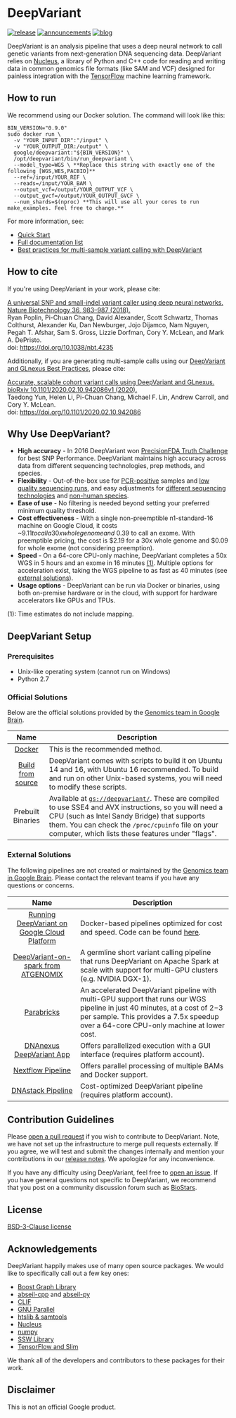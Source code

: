 # DeepVariant

[![release](https://img.shields.io/badge/release-v0.9.0-green?logo=github)](https://github.com/google/deepvariant/releases)
[![announcements](https://img.shields.io/badge/announcements-blue)](https://groups.google.com/d/forum/deepvariant-announcements)
[![blog](https://img.shields.io/badge/blog-orange)](https://goo.gl/deepvariant)

DeepVariant is an analysis pipeline that uses a deep neural network to call
genetic variants from next-generation DNA sequencing data. DeepVariant relies on
[Nucleus](https://github.com/google/nucleus), a library of Python and C++ code
for reading and writing data in common genomics file formats (like SAM and VCF)
designed for painless integration with the
[TensorFlow](https://www.tensorflow.org/) machine learning framework.

## How to run

We recommend using our Docker solution. The command will look like this:

```
BIN_VERSION="0.9.0"
sudo docker run \
  -v "YOUR_INPUT_DIR":"/input" \
  -v "YOUR_OUTPUT_DIR:/output" \
  google/deepvariant:"${BIN_VERSION}" \
  /opt/deepvariant/bin/run_deepvariant \
  --model_type=WGS \ **Replace this string with exactly one of the following [WGS,WES,PACBIO]**
  --ref=/input/YOUR_REF \
  --reads=/input/YOUR_BAM \
  --output_vcf=/output/YOUR_OUTPUT_VCF \
  --output_gvcf=/output/YOUR_OUTPUT_GVCF \
  --num_shards=$(nproc) **This will use all your cores to run make_examples. Feel free to change.**
```

For more information, see:

  * [Quick Start](docs/deepvariant-quick-start.md)
  * [Full documentation list](docs/README.md)
  * [Best practices for multi-sample variant calling with DeepVariant](docs/trio-merge-case-study.md)

## How to cite

If you're using DeepVariant in your work, please cite:

[A universal SNP and small-indel variant caller using deep neural networks. Nature Biotechnology 36, 983–987 (2018).](https://rdcu.be/7Dhl) <br/>
Ryan Poplin, Pi-Chuan Chang, David Alexander, Scott Schwartz, Thomas Colthurst, Alexander Ku, Dan Newburger, Jojo Dijamco, Nam Nguyen, Pegah T. Afshar, Sam S. Gross, Lizzie Dorfman, Cory Y. McLean, and Mark A. DePristo.<br/>
doi: https://doi.org/10.1038/nbt.4235

Additionally, if you are generating multi-sample calls using our
[DeepVariant and GLnexus Best Practices](docs/trio-merge-case-study.md), please
cite:

[Accurate, scalable cohort variant calls using DeepVariant and GLnexus. bioRxiv
10.1101/2020.02.10.942086v1 (2020).](https://www.biorxiv.org/content/10.1101/2020.02.10.942086v1)<br/>
Taedong Yun, Helen Li, Pi-Chuan Chang, Michael F. Lin, Andrew Carroll, and Cory Y.
McLean.<br/>
doi: https://doi.org/10.1101/2020.02.10.942086

## Why Use DeepVariant?

*   **High accuracy** - In 2016 DeepVariant won
    [PrecisionFDA Truth Challenge](https://precision.fda.gov/challenges/truth/results)
    for best SNP Performance. DeepVariant maintains high accuracy across data
    from different sequencing technologies, prep methods, and species.
*   **Flexibility** - Out-of-the-box use for
    [PCR-positive](https://ai.googleblog.com/2018/04/deepvariant-accuracy-improvements-for.html)
    samples and
    [low quality sequencing runs](https://blog.dnanexus.com/2018-01-16-evaluating-the-performance-of-ngs-pipelines-on-noisy-wgs-data/),
    and easy adjustments for
    [different sequencing technologies](https://google.github.io/deepvariant/posts/2019-01-14-highly-accurate-snp-and-indel-calling-on-pacbio-ccs-with-deepvariant/)
    and
    [non-human species](https://google.github.io/deepvariant/posts/2018-12-05-improved-non-human-variant-calling-using-species-specific-deepvariant-models/).
*   **Ease of use** - No filtering is needed beyond setting your preferred
    minimum quality threshold.
*   **Cost effectiveness** - With a single non-preemptible n1-standard-16
    machine on Google Cloud, it costs ~$9.11 to call a 30x whole genome and
    ~$0.39 to call an exome. With preemptible pricing, the cost is $2.19 for a
    30x whole genome and $0.09 for whole exome (not considering preemption).
*   **Speed** - On a 64-core CPU-only machine, DeepVariant completes a 50x WGS
    in 5 hours and an exome in 16 minutes [(1)](#myfootnote1)</sup>. Multiple
    options for acceleration exist, taking the WGS pipeline to as fast as 40
    minutes (see [external solutions](#external-solutions)).
*   **Usage options** - DeepVariant can be run via Docker or binaries, using
    both on-premise hardware or in the cloud, with support for hardware
    accelerators like GPUs and TPUs.

<a name="myfootnote1">(1)</a>: Time estimates do not include mapping.

## DeepVariant Setup

### Prerequisites

*   Unix-like operating system (cannot run on Windows)
*   Python 2.7

### Official Solutions

Below are the official solutions provided by the
[Genomics team in Google Brain](https://research.google.com/teams/brain/genomics/).

Name                                                                                                | Description
:-------------------------------------------------------------------------------------------------: | -----------
[Docker](docs/deepvariant-quick-start.md)           | This is the recommended method.
[Build from source](docs/deepvariant-build-test.md) | DeepVariant comes with scripts to build it on Ubuntu 14 and 16, with Ubuntu 16 recommended. To build and run on other Unix-based systems, you will need to modify these scripts.
Prebuilt Binaries                                                                                   | Available at [`gs://deepvariant/`](https://console.cloud.google.com/storage/browser/deepvariant). These are compiled to use SSE4 and AVX instructions, so you will need a CPU (such as Intel Sandy Bridge) that supports them. You can check the `/proc/cpuinfo` file on your computer, which lists these features under "flags".

### External Solutions

The following pipelines are not created or maintained by the
[Genomics team in Google Brain](https://research.google.com/teams/brain/genomics/).
Please contact the relevant teams if you have any questions or concerns.

Name                                                                                                                                                                                                                                                                                                                                                                                                                     | Description
:----------------------------------------------------------------------------------------------------------------------------------------------------------------------------------------------------------------------------------------------------------------------------------------------------------------------------------------------------------------------------------------------------------------------: | -----------
[Running DeepVariant on Google Cloud Platform](https://cloud.google.com/genomics/docs/tutorials/deepvariant)                                                                                                                                                                                                                                                                                                             | Docker-based pipelines optimized for cost and speed. Code can be found [here](https://github.com/googlegenomics/gcp-deepvariant-runner).
[DeepVariant-on-spark from ATGENOMIX](https://github.com/atgenomix/deepvariant-on-spark)                                                                                                                                                                                                                                                                                                                                 | A germline short variant calling pipeline that runs DeepVariant on Apache Spark at scale with support for multi-GPU clusters (e.g. NVIDIA DGX-1).
[Parabricks](https://docs.parabricks.com/standalone-tools/variant-callers/deepvariant)                                                                                                                                                                                                                                                                                                                                                   | An accelerated DeepVariant pipeline with multi-GPU support that runs our WGS pipeline in just 40 minutes, at a cost of $2-$3 per sample. This provides a 7.5x speedup over a 64-core CPU-only machine at lower cost.
[DNAnexus DeepVariant App](https://platform.dnanexus.com/app/deepvariant_germline)                                                                                                                                                                                                                                                                                                                                       | Offers parallelized execution with a GUI interface (requires platform account).
[Nextflow Pipeline](https://github.com/nf-core/deepvariant)                                                                                                                                                                                                                                                                                                                                                              | Offers parallel processing of multiple BAMs and Docker support.
[DNAstack Pipeline](https://app.dnastack.com/auth/realms/DNAstack/protocol/openid-connect/auth?client_id=dnastack-client&redirect_uri=https%3A%2F%2Fapp.dnastack.com%2F%3Fredirect_fragment%3D%252Forg%252F473079%252Fproj%252F473096%252Fapp%252Fworkflow%252F425685%252Frun&state=42231553-9fbc-4d71-a10e-d6ce42415c01&nonce=daf2568d-4fe7-48e2-ab60-858937244a87&response_mode=query&response_type=code&scope=openid) | Cost-optimized DeepVariant pipeline (requires platform account).

## Contribution Guidelines

Please [open a pull request](https://github.com/google/deepvariant/compare) if
you wish to contribute to DeepVariant. Note, we have not set up the
infrastructure to merge pull requests externally. If you agree, we will test and
submit the changes internally and mention your contributions in our
[release notes](https://github.com/google/deepvariant/releases). We apologize
for any inconvenience.

If you have any difficulty using DeepVariant, feel free to
[open an issue](https://github.com/google/deepvariant/issues/new). If you have
general questions not specific to DeepVariant, we recommend that you post on a
community discussion forum such as [BioStars](https://www.biostars.org/).

## License

[BSD-3-Clause license](LICENSE)

## Acknowledgements

DeepVariant happily makes use of many open source packages. We would like to
specifically call out a few key ones:

*   [Boost Graph Library](http://www.boost.org/doc/libs/1_65_1/libs/graph/doc/index.html)
*   [abseil-cpp](https://github.com/abseil/abseil-cpp) and
    [abseil-py](https://github.com/abseil/abseil-py)
*   [CLIF](https://github.com/google/clif)
*   [GNU Parallel](https://www.gnu.org/software/parallel/)
*   [htslib & samtools](http://www.htslib.org/)
*   [Nucleus](https://github.com/google/nucleus)
*   [numpy](http://www.numpy.org/)
*   [SSW Library](https://github.com/mengyao/Complete-Striped-Smith-Waterman-Library)
*   [TensorFlow and Slim](https://www.tensorflow.org/)

We thank all of the developers and contributors to these packages for their
work.

## Disclaimer

This is not an official Google product.
